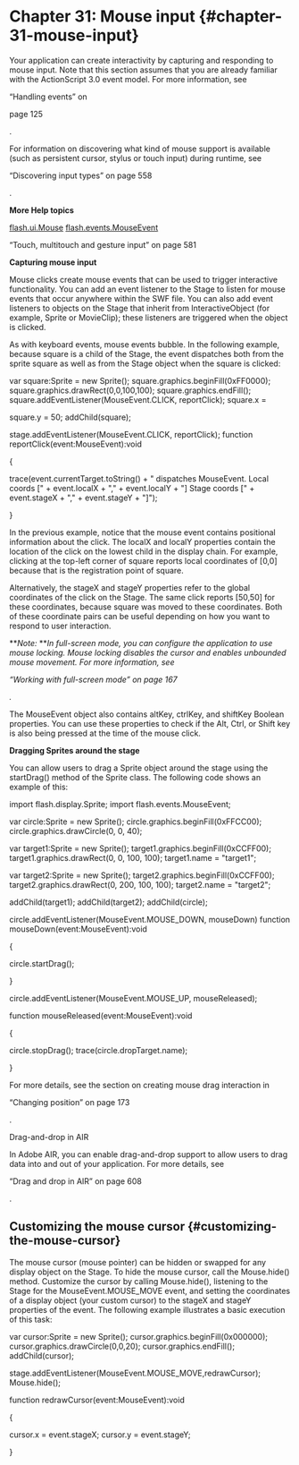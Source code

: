 # Chapter 31: Mouse input {#chapter-31-mouse-input}

Your application can create interactivity by capturing and responding to mouse input. Note that this section assumes that you are already familiar with the ActionScript 3.0 event model. For more information, see

“Handling events” on

page 125

.

For information on discovering what kind of mouse support is available (such as persistent cursor, stylus or touch input) during runtime, see

“Discovering input types” on page 558

.

**More Help topics**

[flash.ui.Mouse](http://help.adobe.com/en_US/FlashPlatform/reference/actionscript/3/flash/ui/Mouse.html) [flash.events.MouseEvent](http://help.adobe.com/en_US/FlashPlatform/reference/actionscript/3/flash/events/MouseEvent.html)

“Touch, multitouch and gesture input” on page 581

**Capturing mouse input**

Mouse clicks create mouse events that can be used to trigger interactive functionality. You can add an event listener to the Stage to listen for mouse events that occur anywhere within the SWF file. You can also add event listeners to objects on the Stage that inherit from InteractiveObject (for example, Sprite or MovieClip); these listeners are triggered when the object is clicked.

As with keyboard events, mouse events bubble. In the following example, because square is a child of the Stage, the event dispatches both from the sprite square as well as from the Stage object when the square is clicked:

var square:Sprite = new Sprite(); square.graphics.beginFill(0xFF0000); square.graphics.drawRect(0,0,100,100); square.graphics.endFill(); square.addEventListener(MouseEvent.CLICK, reportClick); square.x =

square.y = 50; addChild(square);

stage.addEventListener(MouseEvent.CLICK, reportClick); function reportClick(event:MouseEvent):void

{

trace(event.currentTarget.toString() + &quot; dispatches MouseEvent. Local coords [&quot; + event.localX + &quot;,&quot; + event.localY + &quot;] Stage coords [&quot; + event.stageX + &quot;,&quot; + event.stageY + &quot;]&quot;);

}

In the previous example, notice that the mouse event contains positional information about the click. The localX and localY properties contain the location of the click on the lowest child in the display chain. For example, clicking at the top-left corner of square reports local coordinates of [0,0] because that is the registration point of square.

Alternatively, the stageX and stageY properties refer to the global coordinates of the click on the Stage. The same click reports [50,50] for these coordinates, because square was moved to these coordinates. Both of these coordinate pairs can be useful depending on how you want to respond to user interaction.

**_Note:_ **_In full-screen mode, you can configure the application to use mouse locking. Mouse locking disables the cursor and enables unbounded mouse movement. For more information, see_

_“Working with full-screen mode” on page 167_

_._

The MouseEvent object also contains altKey, ctrlKey, and shiftKey Boolean properties. You can use these properties to check if the Alt, Ctrl, or Shift key is also being pressed at the time of the mouse click.

**Dragging Sprites around the stage**

You can allow users to drag a Sprite object around the stage using the startDrag() method of the Sprite class. The following code shows an example of this:

import flash.display.Sprite; import flash.events.MouseEvent;

var circle:Sprite = new Sprite(); circle.graphics.beginFill(0xFFCC00); circle.graphics.drawCircle(0, 0, 40);

var target1:Sprite = new Sprite(); target1.graphics.beginFill(0xCCFF00); target1.graphics.drawRect(0, 0, 100, 100); target1.name = &quot;target1&quot;;

var target2:Sprite = new Sprite(); target2.graphics.beginFill(0xCCFF00); target2.graphics.drawRect(0, 200, 100, 100); target2.name = &quot;target2&quot;;

addChild(target1); addChild(target2); addChild(circle);

circle.addEventListener(MouseEvent.MOUSE_DOWN, mouseDown) function mouseDown(event:MouseEvent):void

{

circle.startDrag();

}

circle.addEventListener(MouseEvent.MOUSE_UP, mouseReleased);

function mouseReleased(event:MouseEvent):void

{

circle.stopDrag(); trace(circle.dropTarget.name);

}

For more details, see the section on creating mouse drag interaction in

“Changing position” on page 173

.

Drag-and-drop in AIR

In Adobe AIR, you can enable drag-and-drop support to allow users to drag data into and out of your application. For more details, see

“Drag and drop in AIR” on page 608

.

## Customizing the mouse cursor {#customizing-the-mouse-cursor}

The mouse cursor (mouse pointer) can be hidden or swapped for any display object on the Stage. To hide the mouse cursor, call the Mouse.hide() method. Customize the cursor by calling Mouse.hide(), listening to the Stage for the MouseEvent.MOUSE_MOVE event, and setting the coordinates of a display object (your custom cursor) to the stageX and stageY properties of the event. The following example illustrates a basic execution of this task:

var cursor:Sprite = new Sprite(); cursor.graphics.beginFill(0x000000); cursor.graphics.drawCircle(0,0,20); cursor.graphics.endFill(); addChild(cursor);

stage.addEventListener(MouseEvent.MOUSE_MOVE,redrawCursor); Mouse.hide();

function redrawCursor(event:MouseEvent):void

{

cursor.x = event.stageX; cursor.y = event.stageY;

}